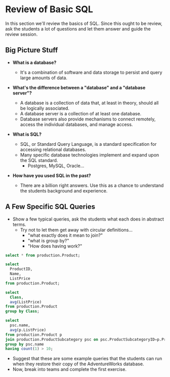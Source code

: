 # Review of Basic SQL

In this section we'll review the basics of SQL. Since this ought to be review, ask the students a lot of questions and let them answer and guide the review session.

## Big Picture Stuff

* **What is a database?**
    * It's a combination of software and data storage to persist and query large amounts of data.

* **What's the difference between a "database" and a "database server"?**
    * A database is a collection of data that, at least in theory, should all be logically associated.
    * A database server is a collection of at least one database.
    * Database servers also provide mechanisms to connect remotely, access the individual databases, and manage access.

* **What is SQL?**
    * SQL, or Standard Query Language, is a standard specification for accessing relational databases.
    * Many specific database technologies implement and expand upon the SQL standard. 
        * Postgres, MySQL, Oracle...

* **How have you used SQL in the past?**
    * There are a billion right answers. Use this as a chance to understand the students background and experience.

## A Few Specific SQL Queries

* Show a few typical queries, ask the students what each does in abstract terms.
    * Try not to let them get away with circular definitions...
        * "what exactly does it mean to join?"
        * "what is group by?"
        * "How does having work?"

```sql
select * from production.Product;

select 
  ProductID, 
  Name,
  ListPrice 
from production.Product;

select 
  Class,
  avg(ListPrice)
from production.Product
group by Class;

select 
  psc.name,
  avg(p.ListPrice)
from production.Product p
join production.ProductSubcategory psc on psc.ProductSubcategoryID=p.ProductSubcategoryID
group by psc.name
having count(1) > 10;
```

* Suggest that these are some example queries that the students can run when they restore their copy of the AdventureWorks database.
* Now, break into teams and complete the first exercise.